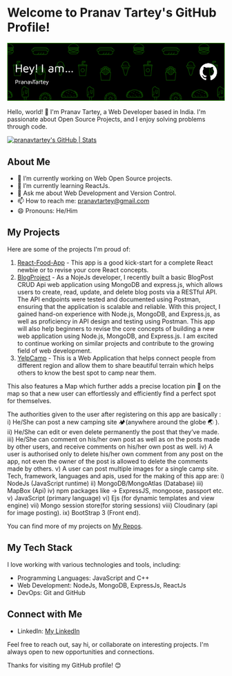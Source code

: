 # Welcome to Pranav Tartey's GitHub Profile!

![Header Image](./github-header-image.png) <!-- Optional: Add a header image to personalize your profile -->

Hello, world! 👋 I'm Pranav Tartey, a Web Developer based in India. I'm passionate about Open Source Projects, and I enjoy solving problems through code.

[![pranavtartey's GitHub | Stats](https://stats.quine.sh/pranavtartey/github?theme=dark)](https://quine.sh?utm_source=widgets&utm_campaign=pranavtartey)

## About Me

- 🔭 I’m currently working on Web Open Source projects.
- 🌱 I’m currently learning ReactJs.
- 💬 Ask me about Web Development and Version Control.
- 📫 How to reach me: pranavtartey@gmail.com
- 😄 Pronouns: He/Him

## My Projects

Here are some of the projects I'm proud of:

1. [React-Food-App](https://github.com/pranavtartey/ReactFoodApp) - This app is a good kick-start for a complete React newbie or to revise your core React concepts.
2. [BlogProject](https://github.com/pranavtartey/BlogProject) - As a NojeJs developer, I recently built a basic BlogPost CRUD Api web application using MongoDB and express.js, which allows users to create, read, update, and delete blog posts via a RESTful API. The API endpoints were tested and documented using Postman, ensuring that the application is scalable and reliable. With this project, I gained hand-on experience with Node.js, MongoDB, and Express.js, as well as proficiency in API design and testing using Postman.
This app will also help beginners to revise the core concepts of building a new web application using Node.js, MongoDB, and Express.js.
I am excited to continue working on similar projects and contribute to the growing field of web development.
3. [YelpCamp](https://github.com/pranavtartey/YelpCamp) - This is a Web Application that helps connect people from different region and allow them to share beautiful terrain which helps others to know the best spot to camp near them.

This also features a Map which further adds a precise location pin 📍 on the map so that a new user can effortlessly and efficiently find a perfect spot for themselves.

The authorities given to the user after registering on this app are basically :
i) He/She can post a new camping site 🏕(anywhere around the globe 🌏 ).
ii) He/She can edit or even delete permanently the post that they’ve made.
iii) He/She can comment on his/her own post as well as on the posts made by other users, and receive comments on his/her own post as well.
iv) A user is authorised only to delete his/her own comment from any post on the app, not even the owner of the post is allowed to delete the comments made by others.
v) A user can post multiple images for a single camp site.
Tech, framework, languages and apis, used for the making of this app are:
i) NodeJs (JavaScript runtime)
ii) MongoDB/MongoAtlas (Database)
iii) MapBox (Api)
iv) npm packages like -> ExpressJS, mongoose, passport etc.
v) JavaScript (primary language)
vi) Ejs (for dynamic templates and view engine)
vii) Mongo session store(for storing sessions)
viii) Cloudinary (api for image posting).
ix) BootStrap 3 (Front end).

You can find more of my projects on [My Repos](https://github.com/pranavtartey).

## My Tech Stack

I love working with various technologies and tools, including:

- Programming Languages: JavaScript and C++
- Web Development: NodeJs, MongoDB, ExpressJs, ReactJs
- DevOps: Git and GitHub

## Connect with Me
- LinkedIn: [My LinkedIn](https://www.linkedin.com/in/pranav-tartey-a7a95b213/)

Feel free to reach out, say hi, or collaborate on interesting projects. I'm always open to new opportunities and connections.

Thanks for visiting my GitHub profile! 😊
